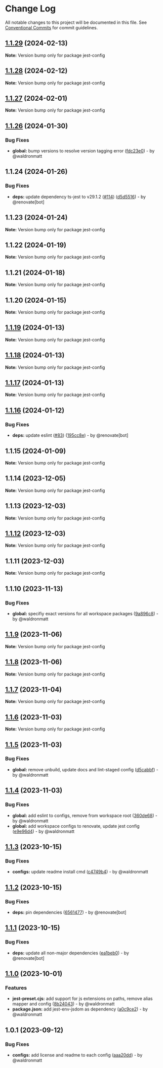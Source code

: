 # Change Log

All notable changes to this project will be documented in this file.
See [Conventional Commits](https://conventionalcommits.org) for commit guidelines.

## [1.1.29](https://github.com/waldronmatt/groundwork/compare/jest-config@1.1.28...jest-config@1.1.29) (2024-02-13)

**Note:** Version bump only for package jest-config

## [1.1.28](https://github.com/waldronmatt/groundwork/compare/jest-config@1.1.27...jest-config@1.1.28) (2024-02-12)

**Note:** Version bump only for package jest-config

## [1.1.27](https://github.com/waldronmatt/groundwork/compare/jest-config@1.1.26...jest-config@1.1.27) (2024-02-01)

**Note:** Version bump only for package jest-config

## [1.1.26](https://github.com/waldronmatt/groundwork/compare/jest-config@1.1.24...jest-config@1.1.26) (2024-01-30)

### Bug Fixes

* **global:** bump versions to resolve version tagging error ([fdc23e0](https://github.com/waldronmatt/groundwork/commit/fdc23e05b452c6b34148445889b0cdebdf7e5539)) - by @waldronmatt

## 1.1.24 (2024-01-26)

### Bug Fixes

* **deps:** update dependency ts-jest to v29.1.2 ([#114](https://github.com/waldronmatt/groundwork/issues/114)) ([d5d5516](https://github.com/waldronmatt/groundwork/commit/d5d551682e5df61408762c50068931e53823f1c3)) - by @renovate[bot]

## 1.1.23 (2024-01-24)

**Note:** Version bump only for package jest-config

## 1.1.22 (2024-01-19)

**Note:** Version bump only for package jest-config

## 1.1.21 (2024-01-18)

**Note:** Version bump only for package jest-config

## 1.1.20 (2024-01-15)

**Note:** Version bump only for package jest-config

## [1.1.19](https://github.com/waldronmatt/pnpm-nx-lerna-lite-boilerplate/compare/jest-config@1.1.17...jest-config@1.1.19) (2024-01-13)

**Note:** Version bump only for package jest-config

## [1.1.18](https://github.com/waldronmatt/pnpm-nx-lerna-lite-boilerplate/compare/jest-config@1.1.17...jest-config@1.1.18) (2024-01-13)

**Note:** Version bump only for package jest-config

## [1.1.17](https://github.com/waldronmatt/pnpm-nx-lerna-lite-boilerplate/compare/jest-config@1.1.16...jest-config@1.1.17) (2024-01-13)

**Note:** Version bump only for package jest-config

## [1.1.16](https://github.com/waldronmatt/pnpm-nx-lerna-lite-boilerplate/compare/jest-config@1.1.15...jest-config@1.1.16) (2024-01-12)

### Bug Fixes

* **deps:** update eslint ([#83](https://github.com/waldronmatt/pnpm-nx-lerna-lite-boilerplate/issues/83)) ([195cc8e](https://github.com/waldronmatt/pnpm-nx-lerna-lite-boilerplate/commit/195cc8eb8508a1d56f9c62c710bfa02e9da88eef)) - by @renovate[bot]

## 1.1.15 (2024-01-09)

**Note:** Version bump only for package jest-config

## 1.1.14 (2023-12-05)

**Note:** Version bump only for package jest-config

## 1.1.13 (2023-12-03)

**Note:** Version bump only for package jest-config

## [1.1.12](https://github.com/waldronmatt/pnpm-nx-lerna-lite-boilerplate/compare/jest-config@1.1.11...jest-config@1.1.12) (2023-12-03)

**Note:** Version bump only for package jest-config

## 1.1.11 (2023-12-03)

**Note:** Version bump only for package jest-config

## 1.1.10 (2023-11-13)

### Bug Fixes

* **global:** specifiy exact versions for all workspace packages ([9a896c8](https://github.com/waldronmatt/pnpm-nx-lerna-lite-boilerplate/commit/9a896c8d7107fae7c338309f6b5360cc46354bf5)) - by @waldronmatt

## [1.1.9](https://github.com/waldronmatt/pnpm-nx-lerna-lite-boilerplate/compare/jest-config@1.1.8...jest-config@1.1.9) (2023-11-06)

**Note:** Version bump only for package jest-config

## [1.1.8](https://github.com/waldronmatt/pnpm-nx-lerna-lite-boilerplate/compare/jest-config@1.1.7...jest-config@1.1.8) (2023-11-06)

**Note:** Version bump only for package jest-config

## [1.1.7](https://github.com/waldronmatt/pnpm-nx-lerna-lite-boilerplate/compare/jest-config@1.1.6...jest-config@1.1.7) (2023-11-04)

**Note:** Version bump only for package jest-config

## [1.1.6](https://github.com/waldronmatt/pnpm-nx-lerna-lite-boilerplate/compare/jest-config@1.1.5...jest-config@1.1.6) (2023-11-03)

**Note:** Version bump only for package jest-config

## [1.1.5](https://github.com/waldronmatt/pnpm-nx-lerna-lite-boilerplate/compare/jest-config@1.1.4...jest-config@1.1.5) (2023-11-03)

### Bug Fixes

* **global:** remove unbuild, update docs and lint-staged config ([d5cabbf](https://github.com/waldronmatt/pnpm-nx-lerna-lite-boilerplate/commit/d5cabbf86631bbc5f605df4410d4e697915c6306)) - by @waldronmatt

## [1.1.4](https://github.com/waldronmatt/pnpm-nx-lerna-lite-boilerplate/compare/jest-config@1.1.3...jest-config@1.1.4) (2023-11-03)

### Bug Fixes

* **global:** add eslint to configs, remove from workspace root ([360de68](https://github.com/waldronmatt/pnpm-nx-lerna-lite-boilerplate/commit/360de687d87b1de29147cd07e2d0783ef2d814a0)) - by @waldronmatt
* **global:** add workspace configs to renovate, update jest config ([e9e96d4](https://github.com/waldronmatt/pnpm-nx-lerna-lite-boilerplate/commit/e9e96d46f5cc7a7a977a1c270b27d9ae82cb6624)) - by @waldronmatt

## [1.1.3](https://github.com/waldronmatt/pnpm-nx-lerna-lite-boilerplate/compare/jest-config@1.1.2...jest-config@1.1.3) (2023-10-15)

### Bug Fixes

* **configs:** update readme install cmd ([c4749b4](https://github.com/waldronmatt/pnpm-nx-lerna-lite-boilerplate/commit/c4749b45f04ecd5cf63a770eb3232c7fe8142597)) - by @waldronmatt

## [1.1.2](https://github.com/waldronmatt/pnpm-nx-lerna-lite-boilerplate/compare/jest-config@1.1.1...jest-config@1.1.2) (2023-10-15)

### Bug Fixes

* **deps:** pin dependencies ([6561477](https://github.com/waldronmatt/pnpm-nx-lerna-lite-boilerplate/commit/6561477112932d42e1b6bcda27de3f63d71cdbc6)) - by @renovate[bot]

## [1.1.1](https://github.com/waldronmatt/pnpm-nx-lerna-lite-boilerplate/compare/jest-config@1.1.0...jest-config@1.1.1) (2023-10-15)

### Bug Fixes

* **deps:** update all non-major dependencies ([ea1beb0](https://github.com/waldronmatt/pnpm-nx-lerna-lite-boilerplate/commit/ea1beb0dbd757f76e9094babe6bd78af60a28ef2)) - by @renovate[bot]

## [1.1.0](https://github.com/waldronmatt/pnpm-nx-lerna-lite-boilerplate/compare/jest-config@1.0.1...jest-config@1.1.0) (2023-10-01)

### Features

* **jest-preset.cjs:** add support for js extensions on paths, remove alias mapper and config ([8b24043](https://github.com/waldronmatt/pnpm-nx-lerna-lite-boilerplate/commit/8b24043ab64e3142bbd693db119a4541ac5c064b)) - by @waldronmatt
* **package.json:** add jest-env-jsdom as dependency ([a0c9ce2](https://github.com/waldronmatt/pnpm-nx-lerna-lite-boilerplate/commit/a0c9ce25084fc69347d12ea1592ea88199510adf)) - by @waldronmatt

## 1.0.1 (2023-09-12)

### Bug Fixes

- **configs:** add license and readme to each config ([aaa20dd](https://github.com/waldronmatt/pnpm-nx-lerna-lite-boilerplate/commit/aaa20ddce8b94a4fa68dbae2fc6cc6103efcc6dd)) - by @waldronmatt

